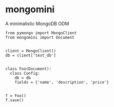 # mongomini
A minimalistic MongoDB ODM


```
from pymongo import MongoClient
from mongomini import Document


client = MongoClient()
db = client['test_db']


class Foo(Document):
  class Config:
    db = db
    fields = {'name', 'description', 'price'}
    
    
f = Foo()
f.save()


```
